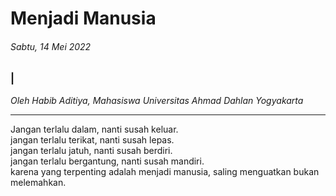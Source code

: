 # Menjadi Manusia

###### Sabtu, 14 Mei 2022

### |

_Oleh Habib Aditiya, Mahasiswa Universitas Ahmad Dahlan Yogyakarta_

---

Jangan terlalu dalam, nanti susah keluar.
<br>
jangan terlalu terikat, nanti susah lepas.
<br>
jangan terlalu jatuh, nanti susah berdiri.
<br>
jangan terlalu bergantung, nanti susah mandiri.
<br>
karena yang terpenting adalah menjadi manusia, saling menguatkan bukan melemahkan.
